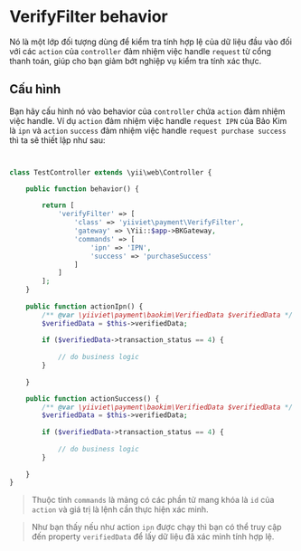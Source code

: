 # VerifyFilter behavior

Nó là một lớp đối tượng dùng để kiểm tra tính hợp lệ của dữ liệu đầu vào đối với các `action` của `controller`
đảm nhiệm việc handle `request` từ cổng thanh toán, giúp cho bạn giảm bớt nghiệp vụ kiểm tra tính xác thực.

## Cấu hình

Bạn hãy cấu hình nó vào behavior của `controller` chứa `action` đảm nhiệm việc handle. Ví dụ
`action` đảm nhiệm việc handle `request IPN` của Bảo Kim là `ipn` và  `action` `success`
 đảm nhiệm việc handle `request purchase success` thì ta sẽ thiết lập như sau:

```php


class TestController extends \yii\web\Controller {

    public function behavior() {
    
        return [
            'verifyFilter' => [
                'class' => 'yiiviet\payment\VerifyFilter',
                'gateway' => \Yii::$app->BKGateway,
                'commands' => [
                    'ipn' => 'IPN',
                    'success' => 'purchaseSuccess'
                ]
            ]
        ];
    }
    
    public function actionIpn() {
        /** @var \yiiviet\payment\baokim\VerifiedData $verifiedData */
        $verifiedData = $this->verifiedData;
    
        if ($verifiedData->transaction_status == 4) {
        
            // do business logic
        }
        
    }

    public function actionSuccess() {
        /** @var \yiiviet\payment\baokim\VerifiedData $verifiedData */
        $verifiedData = $this->verifiedData;
    
        if ($verifiedData->transaction_status == 4) {
        
            // do business logic
        }
        
    }    
}

```

> Thuộc tính `commands` là mảng có các phần tử mang khóa là `id` của `action` và giá trị là
lệnh cần thực hiện xác minh.

> Như bạn thấy nếu như action `ipn` được chạy thì bạn có thể truy cập đến property `verifiedData` để lấy dữ liệu đã xác minh 
tính hợp lệ.
 

